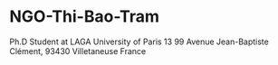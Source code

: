 # NGO-Thi-Bao-Tram
Ph.D Student at LAGA University of Paris 13 99 Avenue Jean-Baptiste Clément, 93430 Villetaneuse France
